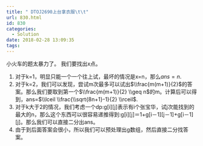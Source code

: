 ```yaml
---
title: " DTOJ2690上台拿衣服\t\t"
url: 830.html
id: 830
categories:
  - Solution
date: 2018-02-28 13:09:35
tags:
---
```


小火车的题太暴力了。 我们要找出x点。

1.  对于k=1，明显只能一个一个往上试，最坏的情况是x=n，那么$ans=n$.
2.  对于k=2，我们可以发现，尝试m次最多可以试出$\\frac{m(m+1)}{2}$的答案。那么我们要取到第一个$\\frac{m(m+1)}{2} \\geq n$的m。计算后可以得到，ans=$\\lceil \\frac{\\sqrt{8n+1}-1}{2} \\rceil$.
3.  对于k大于2的情况，我们考虑一个dp:g\[i\]\[j\]表示有i个张宝华，试j次能找到的最大的n，那么这个东西可以很容易递推得到:g\[i\]\[j\]＝1+g\[i－1\]\[j－1\]+g\[i－1\]\[j\]。那么我们可以直接二分出ans。
4.  由于到后面答案会很小，所以我们可以预处理出g数组，然后直接二分找答案。